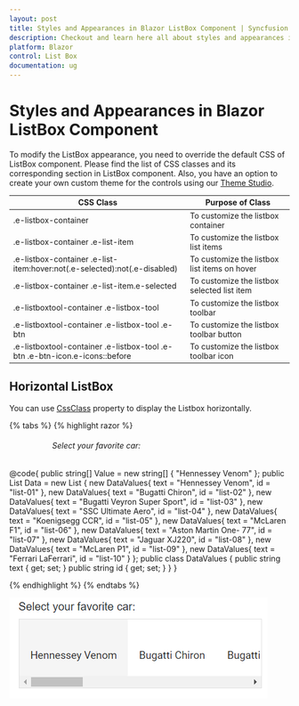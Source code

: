 ```yaml
---
layout: post
title: Styles and Appearances in Blazor ListBox Component | Syncfusion
description: Checkout and learn here all about styles and appearances in Syncfusion Blazor ListBox component and more.
platform: Blazor
control: List Box
documentation: ug
---
```


# Styles and Appearances in Blazor ListBox Component

To modify the ListBox appearance, you need to override the default CSS of ListBox component. Please find the list of CSS classes and its corresponding section in ListBox component. Also, you have an option to create your own custom theme for the controls using our [Theme Studio](https://blazor.syncfusion.com/themestudio/?theme=material).

| CSS Class | Purpose of Class |
| ----- | ----- |
|.e-listbox-container | To customize the listbox container |
|.e-listbox-container .e-list-item | To customize the listbox list items |
|.e-listbox-container .e-list-item:hover:not(.e-selected):not(.e-disabled) | To customize the listbox list items on hover |
|.e-listbox-container .e-list-item.e-selected | To customize the listbox selected list item |
|.e-listboxtool-container .e-listbox-tool | To customize the listbox toolbar |
|.e-listboxtool-container .e-listbox-tool .e-btn | To customize the listbox toolbar button |
|.e-listboxtool-container .e-listbox-tool .e-btn .e-btn-icon.e-icons::before | To customize the listbox toolbar icon |

## Horizontal ListBox

You can use [CssClass](https://help.syncfusion.com/cr/blazor/Syncfusion.Blazor.DropDowns.SfListBox-2.html#Syncfusion_Blazor_DropDowns_SfListBox_2_CssClass) property to display the Listbox horizontally.

{% tabs %}
{% highlight razor %}

<div id="listbox-control">
    <h6>Select your favorite car:</h6>
    <SfListBox Value=@Value CssClass="e-horizontal-listbox" DataSource="@Data" TValue="string[]" TItem="DataValues"></SfListBox>
</div>

<style>
    #listbox-control {
        width: 350px;
        margin: auto;
    }
    /* Custom css for horizontal listbox */
    .e-horizontal-listbox .e-list-parent {
        display: inline-flex;
        align-items: center;
    }

    .e-horizontal-listbox {
        overflow-y: hidden;
        height: 100px;
    }

    .e-horizontal-listbox .e-list-parent .e-list-item {
        width: max-content;
        line-height: 100px;
        height: 100px;
    }
</style>

@code{
    public string[] Value = new string[] { "Hennessey Venom" };
    public List<DataValues> Data = new List<DataValues> {
        new DataValues{ text = "Hennessey Venom", id = "list-01" },
        new DataValues{ text = "Bugatti Chiron", id = "list-02" },
        new DataValues{ text = "Bugatti Veyron Super Sport", id = "list-03" },
        new DataValues{ text = "SSC Ultimate Aero", id = "list-04" },
        new DataValues{ text = "Koenigsegg CCR", id = "list-05" },
        new DataValues{ text = "McLaren F1", id = "list-06" },
        new DataValues{ text = "Aston Martin One- 77", id = "list-07" },
        new DataValues{ text = "Jaguar XJ220", id = "list-08" },
        new DataValues{ text = "McLaren P1", id = "list-09" },
        new DataValues{ text = "Ferrari LaFerrari", id = "list-10" }
    };
    public class DataValues
    {
        public string text { get; set; }
        public string id { get; set; }
    }
}

{% endhighlight %}
{% endtabs %}

![Blazor Horizontal ListBox](./images/blazor-horizontal-listbox.png)
